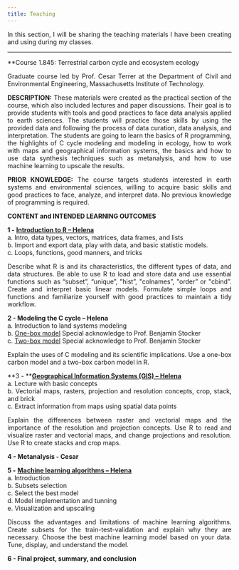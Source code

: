 ```yaml
---
title: Teaching
---
```

<style>body {text-align: justify}</style>

In this section, I will be sharing the teaching materials I have been creating and using during my classes.

---

**Course 1.845: Terrestrial carbon cycle and ecosystem ecology<br/>

Graduate course led by Prof. Cesar Terrer at the Department of Civil and Environmental Engineering, Massachusetts Institute of Technology.<br/>

**DESCRIPTION:** These materials were created as the practical section of the course, which also included lectures and paper discussions. Their goal is to provide students with tools and good practices to face data analysis applied to earth sciences. The students will practice those skills by using the provided data and following the process of data curation, data analysis, and interpretation. The students are going to learn the basics of R programming, the highlights of C cycle modeling and modeling in ecology, how to work with maps and geographical information systems, the basics and how to use data synthesis techniques such as metanalysis, and how to use machine learning to upscale the results.

**PRIOR KNOWLEDGE:** The course targets students interested in earth systems and environmental sciences, willing to acquire basic skills and good practices to face, analyze, and interpret data. No previous knowledge of programming is required.

**CONTENT and INTENDED LEARNING OUTCOMES**

**1 -**	[**Introduction to R – Helena**](https://github.com/helenavallicrosa/teaching/blob/main/1.%20Intro%20to%20R.R)<br/>
    a.	Intro, data types, vectors, matrices, data frames, and lists<br/>
    b.	Import and export data, play with data, and basic statistic models.<br/>
    c.	Loops, functions, good manners, and tricks<br/>
    
Describe what R is and its characteristics, the different types of data, and data structures.
Be able to use R to load and store data and use essential functions such as “subset”, “unique”, "hist”, "colnames”, "order” or "cbind”.
Create and interpret basic linear models.
Formulate simple loops and functions and familiarize yourself with good practices to maintain a tidy workflow.

**2 -	Modeling the C cycle – Helena** <br/>
    a.	Introduction to land systems modeling<br/>
    b.	[One-box model](https://github.com/helenavallicrosa/teaching/blob/main/2.%20Cmodel_Beta.R) Special acknowledge to Prof. Benjamin Stocker<br/>
    c.	[Two-box model](https://github.com/helenavallicrosa/teaching/blob/main/2.1%202-boxes_Beta.R) Special acknowledge to Prof. Benjamin Stocker<br/>
    
Explain the uses of C modeling and its scientific implications.
Use a one-box carbon model and a two-box carbon model in R.
   
**3 -	**[**Geographical Information Systems (GIS) – Helena**](https://github.com/helenavallicrosa/teaching/blob/main/3.%20GIS%20script_Beta.R) <br/>
    a.	Lecture with basic concepts<br/>
    b.	Vectorial maps, rasters, projection and resolution concepts, crop, stack, and brick <br/>
    c.	Extract information from maps using spatial data points<br/>
    
Explain the differences between raster and vectorial maps and the importance of the resolution and projection concepts.
Use R to read and visualize raster and vectorial maps, and change projections and resolution.
Use R to create stacks and crop maps.

**4 -	Metanalysis - Cesar** <br/>

**5 -**	[**Machine learning algorithms – Helena**](https://github.com/helenavallicrosa/teaching/blob/main/4.%20ML%20and%20upscaling_Beta.R) <br/>
    a.	Introduction<br/>
    b.	Subsets selection<br/>
    c.	Select the best model<br/>
    d.	Model implementation and tunning<br/>
    e.	Visualization and upscaling<br/>
    
Discuss the advantages and limitations of machine learning algorithms.
Create subsets for the train-test-validation and explain why they are necessary.
Choose the best machine learning model based on your data.
Tune, display, and understand the model.

**6 -	Final project, summary, and conclusion**


